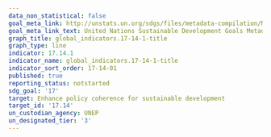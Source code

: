 ```yaml
---
data_non_statistical: false
goal_meta_link: http://unstats.un.org/sdgs/files/metadata-compilation/Metadata-Goal-17.pdf
goal_meta_link_text: United Nations Sustainable Development Goals Metadata (pdf 468kB)
graph_title: global_indicators.17-14-1-title
graph_type: line
indicator: 17.14.1
indicator_name: global_indicators.17-14-1-title
indicator_sort_order: 17-14-01
published: true
reporting_status: notstarted
sdg_goal: '17'
target: Enhance policy coherence for sustainable development
target_id: '17.14'
un_custodian_agency: UNEP
un_designated_tier: '3'
---
```

